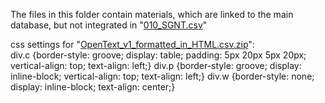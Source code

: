 The files in this folder contain materials, which are linked to the main database, but not integrated in "<a href='https://github.com/eliranwong/Scholars-Greek-New-Testament/blob/master/010_SGNT.csv'>010_SGNT.csv</a>"

css settings for "<a href='https://github.com/eliranwong/OpenGNT/blob/master/Enhancement/OpenText_v1_formatted_in_HTML.csv.zip'>OpenText_v1_formatted_in_HTML.csv.zip</a>":<br>
div.c {border-style: groove; display: table; padding: 5px 20px 5px 20px; vertical-align: top; text-align: left;} div.p {border-style: groove; display: inline-block; vertical-align: top; text-align: left;} div.w {border-style: none; display: inline-block; text-align: center;}
